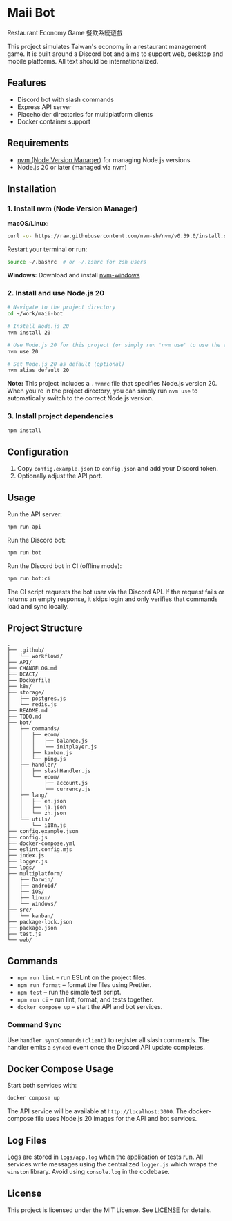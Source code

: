 # Maii Bot

Restaurant Economy Game 餐飲系統遊戲

This project simulates Taiwan's economy in a restaurant management game. It is built around a Discord bot and aims to support web, desktop and mobile platforms. All text should be internationalized.

## Features

- Discord bot with slash commands
- Express API server
- Placeholder directories for multiplatform clients
- Docker container support

## Requirements

- [nvm (Node Version Manager)](https://github.com/nvm-sh/nvm) for managing Node.js versions
- Node.js 20 or later (managed via nvm)

## Installation

### 1. Install nvm (Node Version Manager)

**macOS/Linux:**
```bash
curl -o- https://raw.githubusercontent.com/nvm-sh/nvm/v0.39.0/install.sh | bash
```

Restart your terminal or run:
```bash
source ~/.bashrc  # or ~/.zshrc for zsh users
```

**Windows:**
Download and install [nvm-windows](https://github.com/coreybutler/nvm-windows/releases)

### 2. Install and use Node.js 20

```bash
# Navigate to the project directory
cd ~/work/maii-bot

# Install Node.js 20
nvm install 20

# Use Node.js 20 for this project (or simply run 'nvm use' to use the version in .nvmrc)
nvm use 20

# Set Node.js 20 as default (optional)
nvm alias default 20
```

**Note:** This project includes a `.nvmrc` file that specifies Node.js version 20. When you're in the project directory, you can simply run `nvm use` to automatically switch to the correct Node.js version.

### 3. Install project dependencies

```bash
npm install
```

## Configuration

1. Copy `config.example.json` to `config.json` and add your Discord token.
2. Optionally adjust the API port.

## Usage

Run the API server:

```bash
npm run api
```

Run the Discord bot:

```bash
npm run bot
```

Run the Discord bot in CI (offline mode):

```bash
npm run bot:ci
```

The CI script requests the bot user via the Discord API. If the request fails or
returns an empty response, it skips login and only verifies that commands load
and sync locally.

## Project Structure

```
.
├── .github/
│   └── workflows/
├── API/
├── CHANGELOG.md
├── DCACT/
├── Dockerfile
├── k8s/
├── storage/
│   ├── postgres.js
│   └── redis.js
├── README.md
├── TODO.md
├── bot/
│   ├── commands/
│   │   ├── ecom/
│   │   │   ├── balance.js
│   │   │   └── initplayer.js
│   │   ├── kanban.js
│   │   └── ping.js
│   ├── handler/
│   │   ├── slashHandler.js
│   │   └── ecom/
│   │       ├── account.js
│   │       └── currency.js
│   ├── lang/
│   │   ├── en.json
│   │   ├── ja.json
│   │   └── zh.json
│   └── utils/
│       └── i18n.js
├── config.example.json
├── config.js
├── docker-compose.yml
├── eslint.config.mjs
├── index.js
├── logger.js
├── logs/
├── multiplatform/
│   ├── Darwin/
│   ├── android/
│   ├── iOS/
│   ├── linux/
│   └── windows/
├── src/
│   └── kanban/
├── package-lock.json
├── package.json
├── test.js
└── web/
```

## Commands

- `npm run lint` – run ESLint on the project files.
- `npm run format` – format the files using Prettier.
- `npm test` – run the simple test script.
- `npm run ci` – run lint, format, and tests together.
- `docker compose up` – start the API and bot services.

### Command Sync

Use `handler.syncCommands(client)` to register all slash commands. The handler
emits a `synced` event once the Discord API update completes.

## Docker Compose Usage

Start both services with:

```sh
docker compose up
```

The API service will be available at `http://localhost:3000`.
The docker-compose file uses Node.js 20 images for the API and bot services.

## Log Files

Logs are stored in `logs/app.log` when the application or tests run.
All services write messages using the centralized `logger.js` which wraps the
`winston` library. Avoid using `console.log` in the codebase.

## License

This project is licensed under the MIT License. See [LICENSE](LICENSE) for details.
